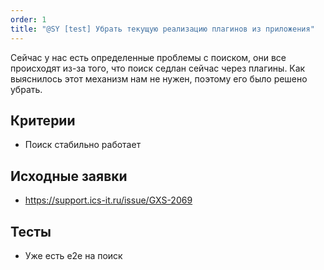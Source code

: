 ```yaml
---
order: 1
title: "@SY [test] Убрать текущую реализацию плагинов из приложения"
---
```


Сейчас у нас есть определенные проблемы с поиском, они все происходят из-за того, что поиск седлан сейчас через плагины. Как выяснилось этот механизм нам не нужен, поэтому его было решено убрать.

## Критерии

-  Поиск стабильно работает

## Исходные заявки

-  <https://support.ics-it.ru/issue/GXS-2069>

## Тесты

-  Уже есть е2е на поиск